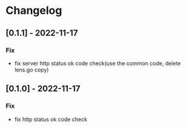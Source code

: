 # Changelog

## [0.1.1] - 2022-11-17

### Fix

- fix server http status ok code check(use the common code, delete lens.go copy)

## [0.1.0] - 2022-11-17

### Fix

- fix http status ok code check

